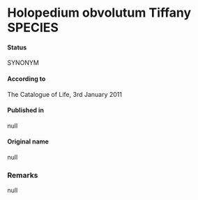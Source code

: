 # Holopedium obvolutum Tiffany SPECIES

#### Status
SYNONYM

#### According to
The Catalogue of Life, 3rd January 2011

#### Published in
null

#### Original name
null

### Remarks
null